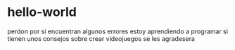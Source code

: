 # hello-world
perdon por si encuentran algunos errores estoy aprendiendo a programar si tienen unos consejos sobre crear videojuegos se les agradesera
